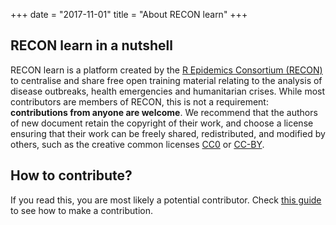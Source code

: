 +++
date = "2017-11-01"
title = "About RECON learn"
+++


## RECON learn in a nutshell

RECON learn is a platform created by the
[R Epidemics Consortium (RECON)](https://www.repidemicsconsortium.org/) to
centralise and share free open training material relating to the analysis of
disease outbreaks, health emergencies and humanitarian crises. While most
contributors are members of RECON, this is not a requirement: **contributions
from anyone are welcome**. We recommend that the authors of new document retain
the copyright of their work, and choose a license ensuring that their work can
be freely shared, redistributed, and modified by others, such as the creative common licenses 
[CC0](https://creativecommons.org/publicdomain/zero/1.0/) or 
[CC-BY](https://creativecommons.org/licenses/by/3.0/).



## How to contribute?

If you read this, you are most likely a potential contributor. Check [this guide](post/tutorial-post-creation.html) to see how to make a contribution.

